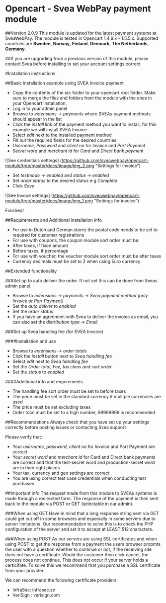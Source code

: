# Opencart - Svea WebPay payment module 
##Version 2.0.9
This module is updated for the latest payment systems at SveaWebPay. 
The module is tested in Opencart 1.4.9.x - 1.5.5.x. 
Supported countries are
**Sweden**, **Norway**, **Finland**, **Denmark**, **The Netherlands**, **Germany**.

##If you are upgrading from a previous version of this module, please contact Svea before installing to set your account settings correct


#Installation instructions

##Basic installation example using SVEA Invoice payment

* Copy the contents of the src folder to your opencart root folder. 
Make sure to merge the files and folders from the module with the ones in your Opencart installation.
* Log in to your admin panel
* Browse to _extensions -> payments_ where SVEAs payment methods should appear in the list
* Click the _install_ link of the payment method you want to install, for this example we will install SVEA Invoice
* Select _edit_ next to the installed payment method
* Fill out the required fields for the desired countries
 * _Username, Password_ and _client no_ for _Invoice_ and _Part Payment_
 * _Secret word_ and _merchant id_ for _Card_ and _Direct bank payment_

![See credentials settings] (https://github.com/sveawebpay/opencart-module/tree/master/docs/image/img_2.png "Settings for invoice")

* Set _testmode -> enabled_ and _status -> enabled_
* Set  _order status_ to the desired status e.g _Complete_
* Click _Save_

![See Invoce settings] (https://github.com/sveawebpay/opencart-module/tree/master/docs/image/img_1.png "Settings for invoice")

Finished!

##Requirements and Additional installation info

* For use in Dutch and German stores the postal code needs to be set to required for customer registrations
* For use with coupons, the coupon module sort order must be: 
 * After taxes, if fixed amount
 * Before taxes, if percentage
* For use with voucher, the voucher module sort order must be after taxes
* Currency decimals must be set to 2 when using Euro currency


##Extended functionality

###Set up to auto deliver the order. If not set this can be done from Sveas admin panel.
* Browse to _extensions -> payments -> Svea payment method (only Invoice or Part Payment)_
* Set the _auto deliver_ to _enabled_
* Set the _order status_
* If you have an agreement with Svea to deliver the invoice as email, you can also set the _distribution type -> Email_

###Set up Svea handling fee (for SVEA Invoice)

####Installation and use
* Browse to _extensions -> order totals_
* Click the _install_ button next to _Svea handling fee_
* Select _edit_ next to _Svea handling fee_
* Set the _Order total, Fee, tax class and sort order_
* Set the _status_ to _enabled_

####Additional info and requirements
* The handling fee sort order must be set to before taxes
* The price must be set in the standard currency if mulitple currencies are used
* The price must be set excluding taxes
* Order total must be set to a high number, 99999999 is recommended

##Recommendations
Always check that you have set up your settings correctly before posting issues or contacting Svea support

Please verify that:
* Your _username, password, client no_ for Invoice and Part Payment are correct
* Your _secret word_ and _merchant id_ for Card and Direct bank payments are correct and that the test-secret word and production-secret word are in their right places
* Your tax, currency and geo settings are correct
* You are using correct test case credentials when conducting test purchases

##Important info
The request made from this module to SVEAs systems is made through a redirected form. 
The response of the payment is then sent back to the module via POST or GET (selectable in our admin).

###When using GET
Have in mind that a long response string sent via GET could get cut off in some browsers and especially in some servers due to server limitations. 
Our recommendation to solve this is to check the PHP configuration of the server and set it to accept at LEAST 512 characters.


###When using POST
As our servers are using SSL certificates and when using POST to get the response from a payment the users browser propmts the user with a question whether to continue or not, if the receiving site does not have a certificate.
Would the customer then click cancel, the process does not continue.  This does not occur if your server holds a certicifate. To solve this we recommend that you purchase a SSL certificate from your provider.

We can recommend the following certificate providers:
* InfraSec:  infrasec.se
* VeriSign : verisign.com